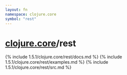 ```yaml
---
layout: fn
namespace: clojure.core
symbol: "rest"
---
```


# [clojure.core](../)/rest

{% include 1.5.1/clojure.core/rest/docs.md %}
{% include 1.5.1/clojure.core/rest/examples.md %}
{% include 1.5.1/clojure.core/rest/src.md %}

